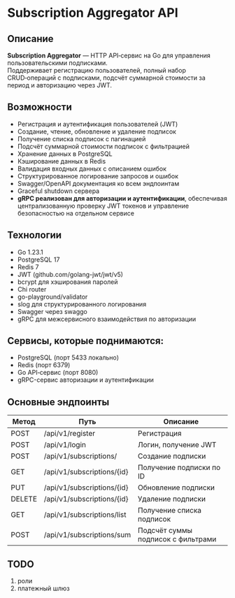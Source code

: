 # Subscription Aggregator API

## Описание
**Subscription Aggregator** — HTTP API‑сервис на Go для управления пользовательскими подписками.  
Поддерживает регистрацию пользователей, полный набор CRUD‑операций с подписками, подсчёт суммарной стоимости за период и авторизацию через JWT.

## Возможности
- Регистрация и аутентификация пользователей (JWT)
- Создание, чтение, обновление и удаление подписок
- Получение списка подписок с пагинацией
- Подсчёт суммарной стоимости подписок с фильтрацией
- Хранение данных в PostgreSQL
- Кэширование данных в Redis
- Валидация входных данных с описанием ошибок
- Структурированное логирование запросов и ошибок
- Swagger/OpenAPI документация ко всем эндпоинтам
- Graceful shutdown сервера
- **gRPC реализован для авторизации и аутентификации**, обеспечивая централизованную проверку JWT токенов и управление безопасностью на отдельном сервисе

## Технологии
- Go 1.23.1
- PostgreSQL 17
- Redis 7
- JWT (github.com/golang-jwt/jwt/v5)
- bcrypt для хэширования паролей
- Chi router
- go-playground/validator
- slog для структурированного логирования
- Swagger через swaggo
- gRPC для межсервисного взаимодействия по авторизации

## Сервисы, которые поднимаются:
- PostgreSQL (порт 5433 локально)
- Redis (порт 6379)
- Go API‑сервис (порт 8080)
- gRPC-сервис авторизации и аутентификации

## Основные эндпоинты
| Метод  | Путь                          | Описание                                               |
|--------|-------------------------------|--------------------------------------------------------|
| POST   | /api/v1/register              | Регистрация                                            |
| POST   | /api/v1/login                 | Логин, получение JWT                                   |
| POST   | /api/v1/subscriptions/        | Создание подписки                                      |
| GET    | /api/v1/subscriptions/{id}    | Получение подписки по ID                               |
| PUT    | /api/v1/subscriptions/{id}    | Обновление подписки                                    |
| DELETE | /api/v1/subscriptions/{id}    | Удаление подписки                                      |
| GET    | /api/v1/subscriptions/list    | Получение списка подписок                              |
| POST   | /api/v1/subscriptions/sum     | Подсчёт суммы подписок с фильтрами                     |

## TODO
1. роли
2. платежный шлюз
